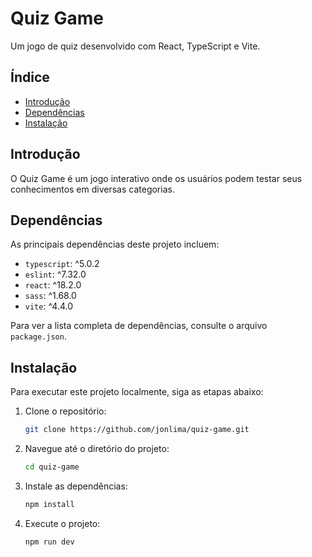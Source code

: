 # Quiz Game

Um jogo de quiz desenvolvido com React, TypeScript e Vite.

## Índice

- [Introdução](#introdução)
- [Dependências](#dependências)
- [Instalação](#instalação)


## Introdução

O Quiz Game é um jogo interativo onde os usuários podem testar seus conhecimentos em diversas categorias.

## Dependências

As principais dependências deste projeto incluem:

- `typescript`: ^5.0.2
- `eslint`: ^7.32.0
- `react`: ^18.2.0
- `sass`: ^1.68.0
- `vite`: ^4.4.0


Para ver a lista completa de dependências, consulte o arquivo `package.json`.

## Instalação

Para executar este projeto localmente, siga as etapas abaixo:

1. Clone o repositório:
    ```sh
    git clone https://github.com/jonlima/quiz-game.git
    ```
2. Navegue até o diretório do projeto:
    ```sh
    cd quiz-game
    ```
3. Instale as dependências:
    ```sh
    npm install
    ```
4. Execute o projeto:
    ```sh
    npm run dev
    ```

